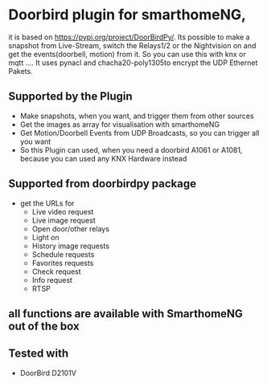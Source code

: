 # Doorbird plugin for smarthomeNG, 
it is based on https://pypi.org/project/DoorBirdPy/. Its possible to make a snapshot from Live-Stream, switch the Relays1/2 or the Nightvision on and get the events(doorbell, motion) from it. So you can use this with knx or mqtt ....
It uses pynacl and chacha20-poly1305to encrypt the UDP Ethernet Pakets.

## Supported by the Plugin
* Make snapshots, when you want, and trigger them from other sources
* Get the images as array for visualisation with smarthomeNG
* Get Motion/Doorbell Events from UDP Broadcasts, so you can trigger all you want
* So this Plugin can used, when you need a doorbird A1061 or A1081, because you can used any KNX Hardware instead

## Supported from doorbirdpy package
* get the URLs for
  * Live video request
  * Live image request
  * Open door/other relays
  * Light on
  * History image requests
  * Schedule requests
  * Favorites requests
  * Check request
  * Info request
  * RTSP

## all functions are available with SmarthomeNG out of the box
## Tested with 
 * DoorBird D2101V
